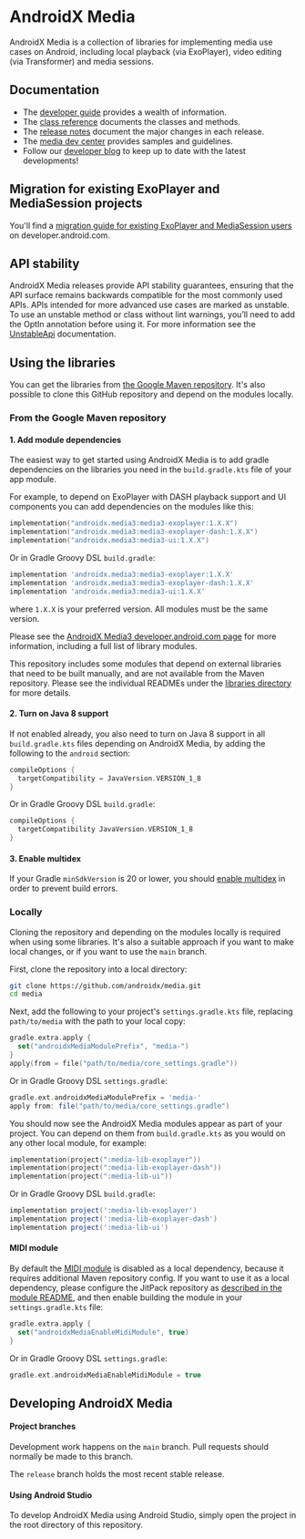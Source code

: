 # AndroidX Media

AndroidX Media is a collection of libraries for implementing media use cases on
Android, including local playback (via ExoPlayer), video editing (via Transformer) and media sessions.

## Documentation

*   The [developer guide][] provides a wealth of information.
*   The [class reference][] documents the classes and methods.
*   The [release notes][] document the major changes in each release.
*   The [media dev center][] provides samples and guidelines.
*   Follow our [developer blog][] to keep up to date with the latest
    developments!

[developer guide]: https://developer.android.com/guide/topics/media/media3
[class reference]: https://developer.android.com/reference/androidx/media3/common/package-summary
[release notes]: RELEASENOTES.md
[media dev center]: https://developer.android.com/media
[developer blog]: https://medium.com/google-exoplayer

## Migration for existing ExoPlayer and MediaSession projects

You'll find a [migration guide for existing ExoPlayer and MediaSession users][]
on developer.android.com.

[migration guide for existing ExoPlayer and MediaSession users]: https://developer.android.com/guide/topics/media/media3/getting-started/migration-guide

## API stability

AndroidX Media releases provide API stability guarantees, ensuring that the API
surface remains backwards compatible for the most commonly used APIs. APIs
intended for more advanced use cases are marked as unstable. To use an unstable
method or class without lint warnings, you’ll need to add the OptIn annotation
before using it. For more information see the [UnstableApi][] documentation.

[UnstableApi]: https://github.com/androidx/media/blob/main/libraries/common/src/main/java/androidx/media3/common/util/UnstableApi.java

## Using the libraries

You can get the libraries from [the Google Maven repository][]. It's
also possible to clone this GitHub repository and depend on the modules locally.

[the Google Maven repository]: https://developer.android.com/studio/build/dependencies#google-maven

### From the Google Maven repository

#### 1. Add module dependencies

The easiest way to get started using AndroidX Media is to add gradle
dependencies on the libraries you need in the `build.gradle.kts` file of your
app module.

For example, to depend on ExoPlayer with DASH playback support and UI components
you can add dependencies on the modules like this:

```kotlin
implementation("androidx.media3:media3-exoplayer:1.X.X")
implementation("androidx.media3:media3-exoplayer-dash:1.X.X")
implementation("androidx.media3:media3-ui:1.X.X")
```

Or in Gradle Groovy DSL `build.gradle`:

```groovy
implementation 'androidx.media3:media3-exoplayer:1.X.X'
implementation 'androidx.media3:media3-exoplayer-dash:1.X.X'
implementation 'androidx.media3:media3-ui:1.X.X'
```

where `1.X.X` is your preferred version. All modules must be the same version.

Please see the [AndroidX Media3 developer.android.com page][] for more
information, including a full list of library modules.

This repository includes some modules that depend on external libraries that
need to be built manually, and are not available from the Maven repository.
Please see the individual READMEs under the [libraries directory][] for more
details.

[AndroidX Media3 developer.android.com page]: https://developer.android.com/jetpack/androidx/releases/media3#declaring_dependencies
[libraries directory]: libraries

#### 2. Turn on Java 8 support

If not enabled already, you also need to turn on Java 8 support in all
`build.gradle.kts` files depending on AndroidX Media, by adding the following to
the `android` section:

```kotlin
compileOptions {
  targetCompatibility = JavaVersion.VERSION_1_8
}
```

Or in Gradle Groovy DSL `build.gradle`:

```groovy
compileOptions {
  targetCompatibility JavaVersion.VERSION_1_8
}
```

#### 3. Enable multidex

If your Gradle `minSdkVersion` is 20 or lower, you should
[enable multidex](https://developer.android.com/studio/build/multidex) in order
to prevent build errors.

### Locally

Cloning the repository and depending on the modules locally is required when
using some libraries. It's also a suitable approach if you want to make local
changes, or if you want to use the `main` branch.

First, clone the repository into a local directory:

```sh
git clone https://github.com/androidx/media.git
cd media
```

Next, add the following to your project's `settings.gradle.kts` file, replacing
`path/to/media` with the path to your local copy:

```kotlin
gradle.extra.apply {
  set("androidxMediaModulePrefix", "media-")
}
apply(from = file("path/to/media/core_settings.gradle"))
```

Or in Gradle Groovy DSL `settings.gradle`:

```groovy
gradle.ext.androidxMediaModulePrefix = 'media-'
apply from: file("path/to/media/core_settings.gradle")
```

You should now see the AndroidX Media modules appear as part of your project.
You can depend on them from `build.gradle.kts` as you would on any other local
module, for example:

```kotlin
implementation(project(":media-lib-exoplayer"))
implementation(project(":media-lib-exoplayer-dash"))
implementation(project(":media-lib-ui"))
```

Or in Gradle Groovy DSL `build.gradle`:

```groovy
implementation project(':media-lib-exoplayer')
implementation project(':media-lib-exoplayer-dash')
implementation project(':media-lib-ui')
```

#### MIDI module

By default the [MIDI module](libraries/decoder_midi) is disabled as a local
dependency, because it requires additional Maven repository config. If you want
to use it as a local dependency, please configure the JitPack repository as
[described in the module README](libraries/decoder_midi/README.md#getting-the-module),
and then enable building the module in your `settings.gradle.kts` file:

```kotlin
gradle.extra.apply {
  set("androidxMediaEnableMidiModule", true)
}
```

Or in Gradle Groovy DSL `settings.gradle`:

```groovy
gradle.ext.androidxMediaEnableMidiModule = true
```

## Developing AndroidX Media

#### Project branches

Development work happens on the `main` branch. Pull requests should normally be
made to this branch.

The `release` branch holds the most recent stable release.

#### Using Android Studio

To develop AndroidX Media using Android Studio, simply open the project in the
root directory of this repository.